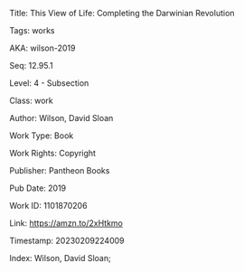 Title:  This View of Life: Completing the Darwinian Revolution

Tags:   works

AKA:    wilson-2019

Seq:    12.95.1

Level:  4 - Subsection

Class:  work

Author: Wilson, David Sloan

Work Type: Book

Work Rights: Copyright

Publisher: Pantheon Books

Pub Date: 2019

Work ID: 1101870206

Link:   https://amzn.to/2xHtkmo

Timestamp: 20230209224009

Index:  Wilson, David Sloan; 

